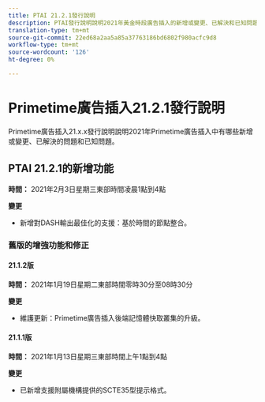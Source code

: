 ```yaml
---
title: PTAI 21.2.1發行說明
description: PTAI發行說明說明2021年黃金時段廣告插入的新增或變更、已解決和已知問題。
translation-type: tm+mt
source-git-commit: 22ed68a2aa5a85a37763186bd6802f980acfc9d8
workflow-type: tm+mt
source-wordcount: '126'
ht-degree: 0%

---
```



# Primetime廣告插入21.2.1發行說明

Primetime廣告插入21.x.x發行說明說明2021年Primetime廣告插入中有哪些新增或變更、已解決的問題和已知問題。

## PTAI 21.2.1的新增功能

**時間：** 2021年2月3日星期三東部時間凌晨1點到4點

**變更**

* 新增對DASH輸出最佳化的支援：基於時間的節點整合。

### 舊版的增強功能和修正

#### 21.1.2版

**時間：** 2021年1月19日星期二東部時間零時30分至08時30分

**變更**

* 維護更新：Primetime廣告插入後端記憶體快取叢集的升級。

#### 21.1.1版

**時間：** 2021年1月13日星期三東部時間上午1點到4點

**變更**

* 已新增支援附屬機構提供的SCTE35型提示格式。